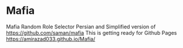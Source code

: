 # Mafia
Mafia Random Role Selector
Persian and Simplified version of https://github.com/saman/mafia
This is getting ready for Github Pages
https://amirazad033.github.io/Mafia/
